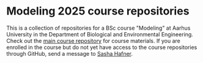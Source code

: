# Modeling 2025 course repositories
This is a collection of repositories for a BSc course "Modeling" at Aarhus University in the Department of Biological and Environmental Engineering.
Check out the [main course repository](https://github.com/au-bce-modeling-2025/home) for course materials.
If you are enrolled in the course but do not yet have access to the course repositories through GitHub, send a message to [Sasha Hafner](https://pure.au.dk/portal/en/persons/sasha.hafner%40bce.au.dk).
